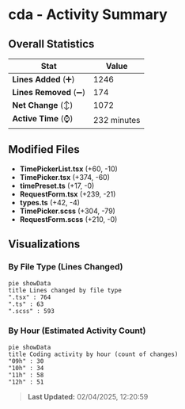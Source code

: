 # cda - Activity Summary 

## Overall Statistics

| Stat                   | Value                                                             |
| ---------------------- | ----------------------------------------------------------------- |
| **Lines Added** (➕)   | 1246                                          |
| **Lines Removed** (➖) | 174                                        |
| **Net Change** (↕)    | 1072                |
| **Active Time** (⌚)   | 232 minutes |


## Modified Files
- **TimePickerList.tsx** (+60, -10)
- **TimePicker.tsx** (+374, -60)
- **timePreset.ts** (+17, -0)
- **RequestForm.tsx** (+239, -21)
- **types.ts** (+42, -4)
- **TimePicker.scss** (+304, -79)
- **RequestForm.scss** (+210, -0)

## Visualizations

### By File Type (Lines Changed)

```mermaid
pie showData
title Lines changed by file type
".tsx" : 764
".ts" : 63
".scss" : 593
```

### By Hour (Estimated Activity Count)

```mermaid
pie showData
title Coding activity by hour (count of changes)
"09h" : 30
"10h" : 34
"11h" : 58
"12h" : 51
```


> **Last Updated:** 02/04/2025, 12:20:59
